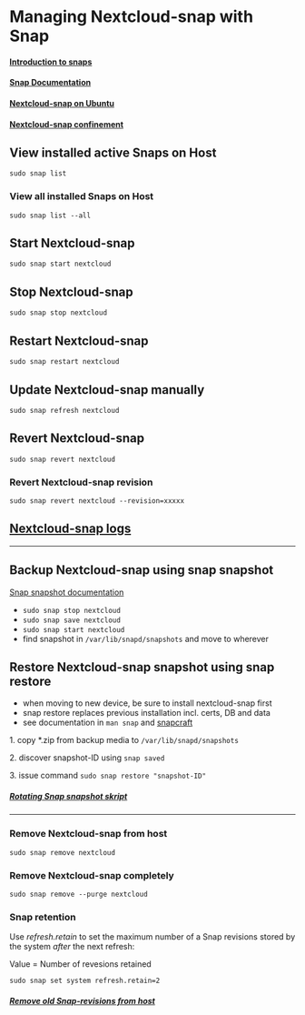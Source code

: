 # Managing Nextcloud-snap with Snap

#### [Introduction to snaps](https://ubuntu.com/core/services/guide/snaps-intro)

#### [Snap Documentation](https://snapcraft.io/docs)

#### [Nextcloud-snap on Ubuntu](https://github.com/nextcloud-snap/nextcloud-snap/wiki/Why-Ubuntu-is-the-only-supported-distro)

#### [Nextcloud-snap confinement](https://github.com/scubamuc/scubamuc.github.io/blob/scubamuc/wiki-md/NEXTCLOUD.snap--snap-confinement.md#snap-confinement-in-nextcloud-snap)

## View installed active Snaps on Host
```
sudo snap list
```

### View all installed Snaps on Host
```
sudo snap list --all
```

## Start Nextcloud-snap
```
sudo snap start nextcloud
```

## Stop Nextcloud-snap
```
sudo snap stop nextcloud
```

## Restart Nextcloud-snap
```
sudo snap restart nextcloud
```

## Update Nextcloud-snap manually

```
sudo snap refresh nextcloud
```

## Revert Nextcloud-snap 

```
sudo snap revert nextcloud
```

### Revert Nextcloud-snap revision

```
sudo snap revert nextcloud --revision=xxxxx
```

## [Nextcloud-snap logs](https://github.com/scubamuc/scubamuc.github.io/blob/scubamuc/wiki-md/NEXTCLOUD.snap_logs.md)

----

## Backup Nextcloud-snap using snap snapshot

[Snap snapshot documentation](https://snapcraft.io/docs/snapshots)

* `sudo snap stop nextcloud`
* `sudo snap save nextcloud`
* `sudo snap start nextcloud`
* find snapshot in `/var/lib/snapd/snapshots` and move to wherever

## Restore Nextcloud-snap snapshot using snap restore 

* when moving to new device, be sure to install nextcloud-snap first
* snap restore replaces previous installation incl. certs, DB and data
* see documentation in `man snap` and [snapcraft](https://snapcraft.io/docs/snapshots#heading--restoring)

1\. copy \*.zip from backup media to `/var/lib/snapd/snapshots`

2\. discover snapshot-ID using `snap saved`

3\. issue command `sudo snap restore "snapshot-ID"`

##### [Rotating Snap snapshot skript](https://github.com/scubamuc/scubamuc.github.io/blob/scubamuc/wiki-md/NEXTCLOUD.snap--backup_snap-snapshot.md#nextcloud-snap-snapshot)

----

### Remove Nextcloud-snap from host
```
sudo snap remove nextcloud
```

### Remove Nextcloud-snap completely
```
sudo snap remove --purge nextcloud
```

### Snap retention

Use *refresh.retain* to set the maximum number of a Snap revisions stored by the system *after* the next refresh:

Value = Number of revesions retained
```
sudo snap set system refresh.retain=2
```

##### [Remove old Snap-revisions from host](https://github.com/scubamuc/scubamuc.github.io/blob/scubamuc/wiki-md/SYSTEM--remove_old_snaps.md#remove-old-snasps)
